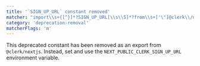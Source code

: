 ```yaml
---
title: '`SIGN_UP_URL` constant removed'
matcher: "import\\s+{[^}]*?SIGN_UP_URL[\\s\\S]*?from\\s+['\"]@clerk\\/nextjs[\\s\\S]*?['\"]"
category: 'deprecation-removal'
matcherFlags: 'm'
---
```


This deprecated constant has been removed as an export from `@clerk/nextjs`. Instead, set and use the `NEXT_PUBLIC_CLERK_SIGN_UP_URL` environment variable.
